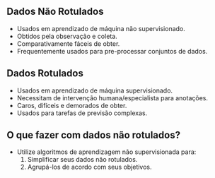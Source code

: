 ## Dados Não Rotulados

- Usados em aprendizado de máquina não supervisionado.
- Obtidos pela observação e coleta.
- Comparativamente fáceis de obter.
- Frequentemente usados para pre-processar conjuntos de dados.

## Dados Rotulados

- Usados em aprendizado de máquina supervisionado.
- Necessitam de intervenção humana/especialista para anotações.
- Caros, difíceis e demorados de obter.
- Usados para tarefas de previsão complexas.

## O que fazer com dados não rotulados?

- Utilize algoritmos de aprendizagem não supervisionada para:
  1. Simplificar seus dados não rotulados.
  2. Agrupá-los de acordo com seus objetivos.

